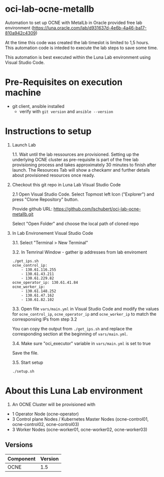 # oci-lab-ocne-metallb
Automation to set up OCNE with MetalLb in Oracle provided free lab environment (https://luna.oracle.com/lab/d931637d-4e6b-4a46-ba17-810a942c4309)

At the time this code was created the lab timeslot is limited to 1,5 hours. This automation code is inteded to execute the lab steps to save some time.

This automation is best executed within the Luna Lab environment using Visual Studio Code.

# Pre-Requisites on execution machine
- git client, ansible installed
    - verify with ```git version``` and ```ansible --version```

# Instructions to setup

1. Launch Lab

    1.1. Wait until the lab ressources are provisioned. Setting up the underlying OCNE cluster as pre-requisite is part of the free lab provisioning process and takes approximately 30 minutes to finish after launch. The Resources Tab will show a checkamr and further details about provisioned resources once ready. 

2. Checkout this git repo in Luna Lab Visual Studio Code

    2.1 Open Visual Studio Code. Select Topmost left Icon ("Explorer") and press "Clone Repository" button.
    
    Provide github URL: https://github.com/lschubert/oci-lab-ocne-metallb.git
    
    Select "Open Folder" and choose the local path of cloned repo

3. In Lab Environement Visual Studio Code

    3.1. Select "Terminal > New Terminal"

    3.2.  In Temrinal Window - gather ip addresses from lab enviroment
    ```
    ./get_ips.sh
    ocne_control_ip:
        - 130.61.116.255
        - 130.61.43.211
        - 130.61.229.82
    ocne_operator_ip: 130.61.41.84
    ocne_worker_ip:
        - 130.61.148.252
        - 130.61.47.162
        - 130.61.82.102
    ``` 

    3.3. Open file ```vars/main.yml``` in Visual Studio Code and modify the values for ```ocne_control_ip```, ```ocne_operator_ip``` and ```ocne_worker_ip``` to match the corresponsing IPs from step 3.2

    You can copy the output from ```./get_ips.sh``` and replace the corresponding section at the beginning of ```vars/main.yml```. 

    3.4. Make sure "oci_executor" variable in ```vars/main.yml``` is set to true 

    Save the file.

    3.5. Start setup

    ```
    ./setup.sh 
    ```
    
# About this Luna Lab environment

1. An OCNE Cluster will be provisioned with 

* 1 Operator Node (ocne-operator)
* 3 Control plane Nodes / Kubernetes Master Nodes (ocne-control01, ocne-control02, ocne-control03)
* 3 Worker Nodes (ocne-worker01, ocne-worker02, ocne-worker03)


## Versions

| Component  | Version |
|------------|---------|
| OCNE       | 1.5     |
